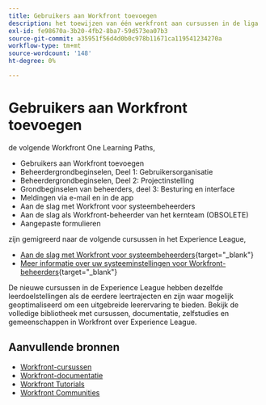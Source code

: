 ```yaml
---
title: Gebruikers aan Workfront toevoegen
description: het toewijzen van één werkfront aan cursussen in de liga
exl-id: fe98670a-3b20-4fb2-8ba7-59d573ea07b3
source-git-commit: a35951f56d4d0b0c978b11671ca119541234270a
workflow-type: tm+mt
source-wordcount: '148'
ht-degree: 0%

---
```


# Gebruikers aan Workfront toevoegen

de volgende Workfront One Learning Paths,

* Gebruikers aan Workfront toevoegen
* Beheerdergrondbeginselen, Deel 1: Gebruikersorganisatie
* Beheerdergrondbeginselen, Deel 2: Projectinstelling
* Grondbeginselen van beheerders, deel 3: Besturing en interface
* Meldingen via e-mail en in de app
* Aan de slag met Workfront voor systeembeheerders
* Aan de slag als Workfront-beheerder van het kernteam (OBSOLETE)
* Aangepaste formulieren

zijn gemigreerd naar de volgende cursussen in het Experience League,

* [Aan de slag met Workfront voor systeembeheerders](https://experienceleague.adobe.com/?recommended=Workfront-A-1-2022.1.admin){target="_blank"}
* [Meer informatie over uw systeeminstellingen voor Workfront-beheerders](https://experienceleague.adobe.com/?recommended=Workfront-A-1-2022.2.admin){target="_blank"}

De nieuwe cursussen in de Experience League hebben dezelfde leerdoelstellingen als de eerdere leertrajecten en zijn waar mogelijk geoptimaliseerd om een uitgebreide leerervaring te bieden.  Bekijk de volledige bibliotheek met cursussen, documentatie, zelfstudies en gemeenschappen in Workfront over Experience League.

## Aanvullende bronnen

* [Workfront-cursussen](https://experienceleague.adobe.com/?lang=en&amp;Solution=Workfront#courses)
* [Workfront-documentatie](https://experienceleague.adobe.com/docs/workfront.html)
* [Workfront Tutorials](https://experienceleague.adobe.com/docs/workfront-learn/tutorials-workfront/home.html)
* [Workfront Communities](https://experienceleaguecommunities.adobe.com/t5/workfront/ct-p/workfront)
